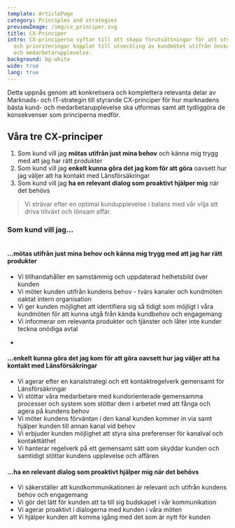 ```yaml
---
template: ArticlePage
category: Principles and strategies
previewImage: /img/cx_principer.svg
title: CX-Principer
intro: CX-principerna syftar till att skapa förutsättningar för att styra beslut
  och prioriteringar kopplat till utveckling av kundmötet utifrån önskad kund-
  och medarbetarupplevelse.
background: bg-white
wide: true
lang: true
---
```

Detta uppnås genom att konkretisera och komplettera relevanta delar av Marknads- och IT-strategin till styrande CX-principer för hur marknadens bästa kund- och medarbetarupplevelse ska utformas samt att tydliggöra de konsekvenser som principerna medför. 

## Våra tre CX-principer

1. Som kund vill jag **mötas utifrån just mina behov** och känna mig trygg med att jag har rätt produkter
2. Som kund vill jag **enkelt kunna göra det jag kom för att göra** oavsett hur jag väljer att ha kontakt med Länsförsäkringar
3. Som kund vill jag **ha en relevant dialog som proaktivt hjälper mig** när det behövs

> Vi strävar efter en optimal kundupplevelse i balans med vår vilja att driva tillväxt och lönsam affär.

### Som kund vill jag...

<figure class="Image Image__background"><img src="/img/cx-1-motas-utifran-mina-behov.png" srcset="/img/cx-1-motas-utifran-mina-behov.png 2x" alt=""><figcaption><div class="Image__caption"></div></figcaption></figure>

#### ...mötas utifrån just mina behov och känna mig trygg med att jag har rätt produkter

<section>
<Collapse title="Det betyder att…"><div class="content">

* Vi tillhandahåller en samstämmig och uppdaterad helhetsbild över kunden
* Vi möter kunden utifrån kundens behov - tvärs kanaler och kundmöten oaktat intern organisation
* Vi ger kunden möjlighet att identifiera sig så tidigt som möjligt i våra kundmöten för att kunna utgå från kända kundbehov och engagemang
* Vi informerar om relevanta produkter och tjänster och låter inte kunder teckna onödiga avtal
</div></Collapse>
</section>

*

#### ...enkelt kunna göra det jag kom för att göra oavsett hur jag väljer att ha kontakt med Länsförsäkringar

* Vi agerar efter en kanalstrategi och ett kontaktregelverk gemensamt för Länsförsäkringar
* Vi stöttar våra medarbetare med kundorienterade gemensamma processer och system som stöttar dem i arbetet med att fånga och agera på kundens behov
* Vi möter kundens förväntan i den kanal kunden kommer in via samt hjälper kunden till annan kanal vid behov
* Vi erbjuder kunden möjlighet att styra sina preferenser för kanalval och kontakttäthet
* Vi hanterar regelverk på ett gemensamt sätt som skyddar kunden och samtidigt stöttar kundens upplevelse och affären

#### ...ha en relevant dialog som proaktivt hjälper mig när det behövs

* Vi säkerställer att kundkommunikationen är relevant och utifrån kundens behov och engagemang
* Vi gör det lätt för kunden att ta till sig budskapet i vår kommunikation
* Vi agerar proaktivt i dialogerna med kunden i våra möten
* Vi hjälper kunden att komma igång med det som är nytt för kunden